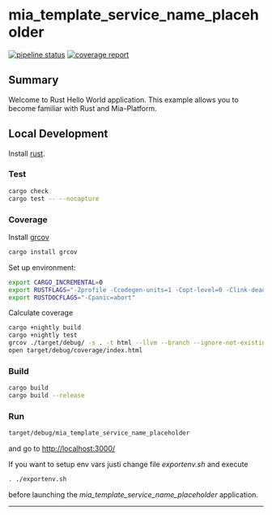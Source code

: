 # mia_template_service_name_placeholder

[![pipeline status][pipeline]][git-link]
[![coverage report][coverage]][git-link]

## Summary

Welcome to Rust Hello World application. This example allows you to become familiar with Rust and Mia-Platform.

## Local Development

Install [rust](https://www.rust-lang.org/tools/install).

### Test

```bash
cargo check
cargo test -- --nocapture
```

### Coverage

Install [grcov](https://github.com/mozilla/grcov)

```bash
cargo install grcov
```

Set up environment:

```bash
export CARGO_INCREMENTAL=0
export RUSTFLAGS="-Zprofile -Ccodegen-units=1 -Copt-level=0 -Clink-dead-code -Coverflow-checks=off -Zpanic_abort_tests -Cpanic=abort"
export RUSTDOCFLAGS="-Cpanic=abort"
```

Calculate coverage

```bash
cargo +nightly build
cargo +nightly test
grcov ./target/debug/ -s . -t html --llvm --branch --ignore-not-existing -o ./target/debug/coverage/
open target/debug/coverage/index.html
```

### Build

```bash
cargo build
cargo build --release
```

### Run

```bash
target/debug/mia_template_service_name_placeholder
```

and go to [http://localhost:3000/]()

If you want to setup env vars justi change file *exportenv.sh* and execute

```bash
. ./exportenv.sh
```

before launching the *mia_template_service_name_placeholder* application.

---------------------------

[pipeline]: %GITLAB_BASE_URL%/%CUSTOM_PLUGIN_PROJECT_FULL_PATH%/mia_template_service_name_placeholder/badges/master/pipeline.svg
[coverage]: %GITLAB_BASE_URL%/%CUSTOM_PLUGIN_PROJECT_FULL_PATH%/mia_template_service_name_placeholder/badges/master/coverage.svg
[git-link]: %GITLAB_BASE_URL%/%CUSTOM_PLUGIN_PROJECT_FULL_PATH%/mia_template_service_name_placeholder/commits/master
